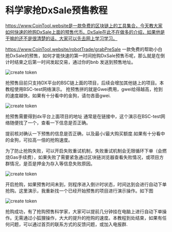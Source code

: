 # 科学家抢DxSale预售教程

https://www.CoinTool.website是一款免费的区块链上的工具集合，今天教大家如何快速的抢购DxSale上面的预售代币。DxSale在此不在做多的介绍，如果他是干嘛的还不是很清楚的话，大家可以先去网上学习学习。

https://www.CoinTool.website/robotTrade/grabPreSale 一款免费的帮助小白抢DxSale的预售，如何才能快速的第一时间抢购DxSale预售币呢，那么就是在倒计时结束之后第一时间发起交易，通过你的bnb 发送到预售地址。

![create token](../.gitbook/assets/Snipaste_2021-10-24_21-40-00.png)

抢预售目前只支持DX平台的BSC链上面的项目，后续会增加其他链上的项目。本教程使用BSC-test网络演示。
抢预售拼的就是Gwei费用，gwei给得越高，抢到的速度越快，如果有十分看中的金狗，请勿吝啬gwei.

![create token](../.gitbook/assets/Snipaste_2021-10-24_21-42-34.png)

抢预售需要得到dx平台上面项目的地址 通常是在链接中，这个演示在BSC-test网络随便找了一个，查看一下信息是否正确。

提前核对确认一下预售的信息是否正确，以及最小/最大购买额度.如果有十分看中的金狗，可拉高一倍的抢购速度。

为了防止抢购失败，可以开启失败重试机制，失败重试机制会无限循环下单（会燃烧Gas手续费），如果失败了需要紧急通过区块链浏览器查看失败情况，或项目方群情况，是否是押金为存入等信息失败原因。

![create token](../.gitbook/assets/Snipaste_2021-10-24_21-54-04.png)

开启抢购，如果预售时间未到，则程序进入倒计时状态，时间达到会进行自动下单抢购。这里演示，我重新找一个已经开始预售的项目进行演示操作。如下图

![create token](../.gitbook/assets/Snipaste_2021-10-24_22-02-08.png)

抢购成功，有了抢购预售科学家，大家可以提前几分钟挂在电脑上进行自动下单操作。无需通过小狐狸操作，大大的提升的抢购的速度。本教程到处结束，如果有任何问题，可以通过首页的联系方式的反馈问题，或加入电报群.